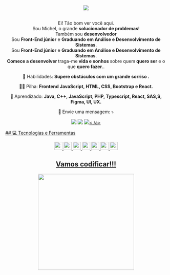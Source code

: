 <div align="center">
 
  <img src="https://user-images.githubusercontent.com/70382532/138322189-2db8df52-9dcb-40a0-88a8-c365466bd33d.gif" />
  
</div>

<br>
<p align="center">
  Ei! Tão bom ver você aqui.<br>Sou Michel, o grande <strong>solucionador de problemas</strong>! <br> Também sou <strong>desenvolvedor</strong>
  </br>Sou <strong>Front-End júnior</strong> e <strong>Graduando em Análise e Desenvolvimento de Sistemas</strong>.<br />
  Sou <strong>Front-End júnior</strong> e <strong>Graduando em Análise e Desenvolvimento de Sistemas</strong>.<br />       
<strong>Comece a desenvolver </strong>traga-me<strong> vida e sonhos </strong> sobre quem <strong>quero ser</strong> e o que <strong>quero fazer</strong>..
 
</p>

<p align="center">
  💼 Habilidades: <strong>Supere obstáculos com um grande sorriso .</strong>
</p>
<p align="center">
  👩‍💻 Pilha: <strong> Frontend JavaScript, HTML, CSS, Bootstrap e React.</strong>
</p>
<p align="center">
  🚀 Aprendizado: <strong>Java, C++, JavaScript, PHP, Typescript, React, SAS,S, Figma, UI, UX.</strong>
</p>
<p align="center">
  💌 Envie uma mensagem: ⤵️
</p>


<p align="center">
  <a href="https://www.instagram.com/michel_silva_gomes/" alt="Instagram">
  <img src="https://img.shields.io/badge/-Instagram-DF0174?style=flat-square&logo=instagram&logoColor=white&link=https://www.instagram.com/keidsondesigner/"/></a >
  
  <a href="https://web.facebook.com/profile.php?id=100024008077023" alt="Facebook">
  <img src="https://img.shields.io/badge/-Facebook-3b5998?style=flat-square&logo=facebook&logoColor=white&link=https://www.facebook.com/keidsonroby/"/></a >
  
  <a href="https://www.linkedin.com/in/michelsilvagomes/" alt="Linkedin">
  <img src="https://img.shields.io/badge/-Linkedin-0e76a8?style=flat-square&logo=Linkedin&logoColor=white&link=https://www.linkedin.com/in/keidsonroby/" />< /a>
</p>  
 ##  💻 Tecnologias e Ferramentas
<p align="center">
  
 <img src="https://img.shields.io/badge/-Javascript-%23F7DF1E?style=flat-square&logo=javascript&logoColor=black" height="25"/>
 <img src="https://img.shields.io/badge/-Typecript-%23007ACC?style=flat-square&logo=typescript&logoColor=white" height="25"/>
 <img src="https://img.shields.io/badge/-Angular-%23DD0031?style=flat-square&logo=angular&logoColor=white" height="25"/>
 <img src="https://img.shields.io/badge/react%20-%2320232a.svg?&style=for-the-badge&logo=react&logoColor=%2361DAFB" height="25"/>       
 <img src="https://img.shields.io/badge/-Bootstrap-%23563D7C.svg?style=flat-square&logo=bootstrap&logoColor=white" height="25"/>
  
 <img src="https://img.shields.io/badge/-GitHub-181717?style=flat-square&logo=github" height="25"/>
 <img src="https://img.shields.io/badge/-MongoDB-%234ea94b.svg?style=flat-square&logo=mongodb&logoColor=white" height="25"/>

</p>   
          
<div align="center">
<h2>Vamos codificar!!!</h2>
<img src="https://media.giphy.com/media/LmNwrBhejkK9EFP504/giphy.gif" width="300px" />
</div>

          
          
          
 
          
